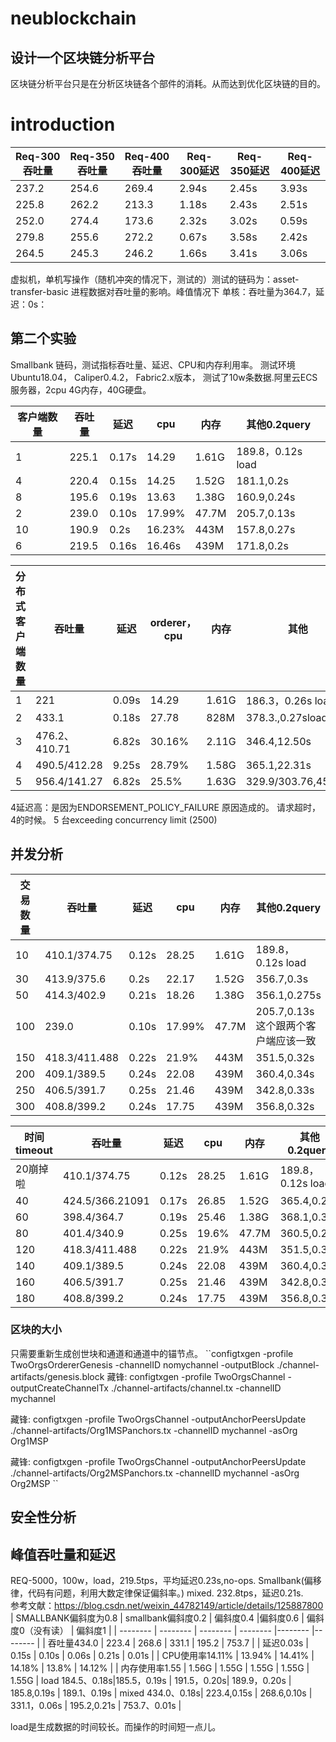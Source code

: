 # neublockchain
## 设计一个区块链分析平台
区块链分析平台只是在分析区块链各个部件的消耗。从而达到优化区块链的目的。
# introduction
| Req-300吞吐量     |  Req-350吞吐量    | Req-400吞吐量      |Req-300延迟     |  Req-350延迟   | Req-400延迟      |
| -------- | -------- | -------- | -------- |-------- |-------- |
| 237.2 | 254.6 | 269.4 | 2.94s | 2.45s | 3.93s |
| 225.8 | 262.2 | 213.3 | 1.18s | 2.43s | 2.51s |
| 252.0 | 274.4 | 173.6 | 2.32s | 3.02s | 0.59s |
| 279.8 | 255.6 | 272.2 | 0.67s | 3.58s | 2.42s |
| 264.5 | 245.3 | 246.2 | 1.66s | 3.41s | 3.06s |

虚拟机，单机写操作（随机冲突的情况下，测试的）测试的链码为：asset-transfer-basic
进程数据对吞吐量的影响。峰值情况下
单核：吞吐量为364.7，延迟：0s：


## 第二个实验
Smallbank 链码，测试指标吞吐量、延迟、CPU和内存利用率。
测试环境Ubuntu18.04，
Caliper0.4.2，
Fabric2.x版本，
测试了10w条数据.阿里云ECS服务器，2cpu 4G内存，40G硬盘。

| 客户端数量    |  吞吐量    | 延迟      |cpu     |  内存   | 其他0.2query     |
| -------- | -------- | -------- | -------- |-------- |-------- |
| 1 | 225.1 | 0.17s | 14.29 | 1.61G | 189.8，0.12s load |
| 4 | 220.4 | 0.15s | 14.25 | 1.52G | 181.1,0.2s |
| 8 | 195.6 | 0.19s | 13.63 | 1.38G | 160.9,0.24s |
| 2 | 239.0 | 0.10s | 17.99% | 47.7M | 205.7,0.13s |
| 10 | 190.9 | 0.2s | 16.23% | 443M | 157.8,0.27s |
|6| 219.5 | 0.16s | 16.46s | 439M | 171.8,0.2s |


| 分布式客户端数量    |  吞吐量    | 延迟      |orderer，cpu     |  内存   | 其他     |
| -------- | -------- | -------- | -------- |-------- |-------- |
| 1 | 221 | 0.09s | 14.29 | 1.61G | 186.3，0.26s load |
| 2 | 433.1 | 0.18s | 27.78 | 828M | 378.3.,0.27sload |
| 3 | 476.2、410.71| 6.82s | 30.16% | 2.11G | 346.4,12.50s |
| 4 | 490.5/412.28 | 9.25s | 28.79% | 1.58G | 365.1,22.31s |
| 5 | 956.4/141.27 | 6.82s | 25.5% | 1.63G | 329.9/303.76,45.07s |
4延迟高：是因为ENDORSEMENT_POLICY_FAILURE 原因造成的。
请求超时，4的时候。
5 台exceeding concurrency limit (2500)
## 并发分析
| 交易数量    |  吞吐量    | 延迟      |cpu     |  内存   | 其他0.2query     |
| -------- | -------- | -------- | -------- |-------- |-------- |
| 10 | 410.1/374.75 | 0.12s | 28.25 | 1.61G | 189.8，0.12s load |
| 30 | 413.9/375.6 | 0.2s | 22.17 | 1.52G | 356.7,0.3s |
| 50 | 414.3/402.9 | 0.21s | 18.26 | 1.38G | 356.1,0.275s |
| 100 | 239.0 | 0.10s | 17.99% | 47.7M | 205.7,0.13s  这个跟两个客户端应该一致 |
| 150 | 418.3/411.488 | 0.22s | 21.9% | 443M | 351.5,0.32s |
|200| 409.1/389.5 | 0.24s | 22.08 | 439M | 360.4,0.34s |
|250| 406.5/391.7| 0.25s | 21.46 | 439M | 342.8,0.33s |
|300| 408.8/399.2| 0.24s | 17.75| 439M | 356.8,0.32s |


| 时间timeout    |  吞吐量    | 延迟      |cpu     |  内存   | 其他0.2query     |
| -------- | -------- | -------- | -------- |-------- |-------- |
| 20崩掉啦 | 410.1/374.75 | 0.12s | 28.25 | 1.61G | 189.8，0.12s load |
| 40 | 424.5/366.21091 | 0.17s | 26.85 | 1.52G | 365.4,0.27s |
| 60 | 398.4/364.7 | 0.19s | 25.46 | 1.38G | 368.1,0.33s |
| 80 | 401.4/340.9 | 0.25s | 19.6% | 47.7M | 360.5,0.25s |
| 120 | 418.3/411.488 | 0.22s | 21.9% | 443M | 351.5,0.32s |
|140| 409.1/389.5 | 0.24s | 22.08 | 439M | 360.4,0.34s |
|160| 406.5/391.7| 0.25s | 21.46 | 439M | 342.8,0.33s |
|180| 408.8/399.2| 0.24s | 17.75| 439M | 356.8,0.32s |
### 区块的大小
只需要重新生成创世块和通道和通道中的锚节点。
``configtxgen -profile TwoOrgsOrdererGenesis -channelID nomychannel -outputBlock ./channel-artifacts/genesis.block
藏锋:
configtxgen -profile TwoOrgsChannel -outputCreateChannelTx ./channel-artifacts/channel.tx -channelID mychannel

藏锋:
configtxgen -profile TwoOrgsChannel -outputAnchorPeersUpdate ./channel-artifacts/Org1MSPanchors.tx -channelID mychannel -asOrg Org1MSP

藏锋:
configtxgen -profile TwoOrgsChannel -outputAnchorPeersUpdate ./channel-artifacts/Org2MSPanchors.tx -channelID mychannel -asOrg Org2MSP
``
## 安全性分析
## 峰值吞吐量和延迟
REQ-5000，100w，load，219.5tps，平均延迟0.23s,no-ops.  Smallbank(偏移律，代码有问题，利用大数定律保证偏斜率。)
mixed. 232.8tps，延迟0.21s.   
参考文献：https://blog.csdn.net/weixin_44782149/article/details/125887800
|  SMALLBANK偏斜度为0.8   |  smallbank偏斜度0.2    | 偏斜度0.4      |偏斜度0.6     |  偏斜度0（没有读）  | 偏斜度1      |
| -------- | -------- | -------- | -------- |-------- |-------- |
| 吞吐量434.0 | 223.4 | 268.6 | 331.1 | 195.2 | 753.7 |
| 延迟0.03s | 0.15s  | 0.10s | 0.06s | 0.21s | 0.01s |
| CPU使用率14.11% | 13.94% | 14.41% | 14.18% | 13.8% | 14.12% |
| 内存使用率1.55 | 1.56G | 1.55G | 1.55G | 1.55G | 1.55G |
load 184.5、0.18s|185.5，0.19s  | 191.5，0.20s| 189.9，0.20s | 185.8,0.19s | 189.1、0.19s |
mixed 434.0、0.18s| 223.4,0.15s | 268.6,0.10s  | 331.1，0.06s | 195.2,0.21s | 753.7、0.01s |

load是生成数据的时间较长。而操作的时间短一点儿。

